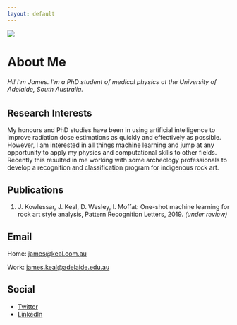 ```yaml
---
layout: default
---
```

<img class="profile-picture" src="https://avatars2.githubusercontent.com/u/2309403?s=300">

# About Me
###### Hi! I'm James. I'm a PhD student of medical physics at the University of Adelaide, South Australia.


## Research Interests

My honours and PhD studies have been in using artificial intelligence to improve radiation dose estimations as quickly and effectively as possible. However, I am interested in all things machine learning and jump at any opportunity to apply my physics and computational skills to other fields. Recently this resulted in me working with some archeology professionals to develop a recognition and classification program for indigenous rock art.

## Publications

1. J. Kowlessar, J. Keal, D. Wesley, I. Moffat: One-shot machine learning for rock art style analysis, Pattern Recognition Letters, 2019. *(under review)*


## Email

Home: [james@keal.com.au](mailto:james@keal.com.au)

Work: [james.keal@adelaide.edu.au](mailto:james.keal@adelaide.edu.au)


## Social

* [Twitter](https://twitter.com/_keeeal)
* [LinkedIn](https://www.linkedin.com/in/jkeal/)
